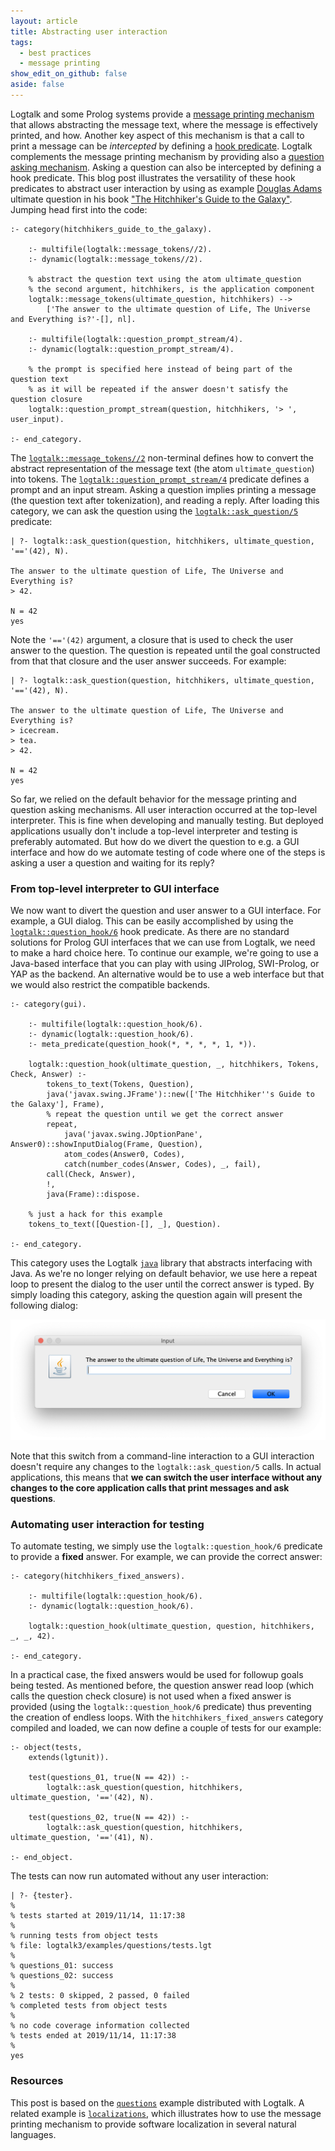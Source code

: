 ```yaml
---
layout: article
title: Abstracting user interaction
tags:
  - best practices
  - message printing
show_edit_on_github: false
aside: false
---
```


Logtalk and some Prolog systems provide a
[message printing mechanism](https://logtalk.org/manuals/userman/printing.html)
that allows abstracting the message text, where the message is effectively
printed, and how. Another key aspect of this mechanism is that a call to
print a message can be *intercepted* by defining a
[hook predicate](https://logtalk.org/manuals/glossary.html#term-hook-predicate).
Logtalk complements the message printing mechanism by providing also a
[question asking mechanism](https://logtalk.org/manuals/userman/printing.html#asking-questions).
Asking a question can also be intercepted by defining a hook predicate.
This blog post illustrates the versatility of these hook predicates to
abstract user interaction by using as example [Douglas Adams](https://en.wikipedia.org/wiki/Douglas_Adams)
ultimate question in his book
["The Hitchhiker's Guide to the Galaxy"](https://en.wikipedia.org/wiki/The_Hitchhiker%27s_Guide_to_the_Galaxy).
Jumping head first into the code:

```logtalk
:- category(hitchhikers_guide_to_the_galaxy).

    :- multifile(logtalk::message_tokens//2).
    :- dynamic(logtalk::message_tokens//2).

    % abstract the question text using the atom ultimate_question
    % the second argument, hitchhikers, is the application component
    logtalk::message_tokens(ultimate_question, hitchhikers) -->
        ['The answer to the ultimate question of Life, The Universe and Everything is?'-[], nl].

    :- multifile(logtalk::question_prompt_stream/4).
    :- dynamic(logtalk::question_prompt_stream/4).

    % the prompt is specified here instead of being part of the question text
    % as it will be repeated if the answer doesn't satisfy the question closure
    logtalk::question_prompt_stream(question, hitchhikers, '> ', user_input).

:- end_category.
```

The [`logtalk::message_tokens//2`](https://logtalk.org/manuals/refman/methods/message_tokens_2.html)
non-terminal defines how to convert the abstract representation of the message
text (the atom `ultimate_question`) into tokens. The
[`logtalk::question_prompt_stream/4`](https://logtalk.org/manuals/refman/methods/question_prompt_stream_4.html)
predicate defines a prompt and an input stream. Asking a question implies
printing a message (the question text after tokenization), and reading
a reply. After loading this category, we can ask the question using the [`logtalk::ask_question/5`](https://logtalk.org/manuals/refman/methods/ask_question_5.html)
predicate:

```text
| ?- logtalk::ask_question(question, hitchhikers, ultimate_question, '=='(42), N).

The answer to the ultimate question of Life, The Universe and Everything is?
> 42.

N = 42
yes
```

Note the `'=='(42)` argument, a closure that is used to check the user answer
to the question. The question is repeated until the goal constructed from that
that closure and the user answer succeeds. For example:

```text
| ?- logtalk::ask_question(question, hitchhikers, ultimate_question, '=='(42), N).

The answer to the ultimate question of Life, The Universe and Everything is?
> icecream.
> tea.
> 42.

N = 42
yes
```

So far, we relied on the default behavior for the message printing and question
asking mechanisms. All user interaction occurred at the top-level interpreter.
This is fine when developing and manually testing. But deployed applications
usually don't include a top-level interpreter and testing is preferably
automated. But how do we divert the question to e.g. a GUI interface and how
do we automate testing of code where one of the steps is asking a user a
question and waiting for its reply?

### From top-level interpreter to GUI interface

We now want to divert the question and user answer to a GUI interface. For
example, a GUI dialog. This can be easily accomplished by using the
[`logtalk::question_hook/6`](https://logtalk.org/manuals/refman/methods/question_hook_6.html)
hook predicate. As there are no standard solutions for Prolog GUI interfaces
that we can use from Logtalk, we need to make a hard choice here. To continue
our example, we're going to use a Java-based interface that you can play with
using JIProlog, SWI-Prolog, or YAP as the backend. An alternative would be to
use a web interface but that we would also restrict the compatible backends.

```logtalk
:- category(gui).

    :- multifile(logtalk::question_hook/6).
    :- dynamic(logtalk::question_hook/6).
    :- meta_predicate(question_hook(*, *, *, *, 1, *)).

    logtalk::question_hook(ultimate_question, _, hitchhikers, Tokens, Check, Answer) :-
        tokens_to_text(Tokens, Question),
        java('javax.swing.JFrame')::new(['The Hitchhiker''s Guide to the Galaxy'], Frame),
        % repeat the question until we get the correct answer
        repeat,
            java('javax.swing.JOptionPane', Answer0)::showInputDialog(Frame, Question),
            atom_codes(Answer0, Codes),
            catch(number_codes(Answer, Codes), _, fail),
        call(Check, Answer),
        !,
        java(Frame)::dispose.

    % just a hack for this example
    tokens_to_text([Question-[], _], Question).

:- end_category.
```

This category uses the Logtalk [`java`](https://logtalk.org/library/library_index.html#java)
library that abstracts interfacing with Java. As we're no longer relying on
default behavior, we use here a repeat loop to present the dialog to the
user until the correct answer is typed. By simply loading this category,
asking the question again will present the following dialog:

![Dialog](/blog_images/abstracting_user_interaction_dialog.png "Dialog")

Note that this switch from a command-line interaction to a GUI interaction
doesn't require any changes to the `logtalk::ask_question/5` calls. In
actual applications, this means that **we can switch the user interface
without any changes to the core application calls that print messages and
ask questions**.

### Automating user interaction for testing

To automate testing, we simply use the `logtalk::question_hook/6` predicate to
provide a **fixed** answer. For example, we can provide the correct answer:

```logtalk
:- category(hitchhikers_fixed_answers).

    :- multifile(logtalk::question_hook/6).
    :- dynamic(logtalk::question_hook/6).

    logtalk::question_hook(ultimate_question, question, hitchhikers, _, _, 42).

:- end_category.
```

In a practical case, the fixed answers would be used for followup goals being
tested. As mentioned before, the question answer read loop (which calls the
question check closure) is not used when a fixed answer is provided (using the
`logtalk::question_hook/6` predicate) thus preventing the creation of endless
loops. With the `hitchhikers_fixed_answers` category compiled and loaded, we
can now define a couple of tests for our example:

```logtalk
:- object(tests,
    extends(lgtunit)).

    test(questions_01, true(N == 42)) :-
        logtalk::ask_question(question, hitchhikers, ultimate_question, '=='(42), N).

    test(questions_02, true(N == 42)) :-
        logtalk::ask_question(question, hitchhikers, ultimate_question, '=='(41), N).

:- end_object.
```

The tests can now run automated without any user interaction:

```logtalk
| ?- {tester}.
% 
% tests started at 2019/11/14, 11:17:38
% 
% running tests from object tests
% file: logtalk3/examples/questions/tests.lgt
% 
% questions_01: success
% questions_02: success
% 
% 2 tests: 0 skipped, 2 passed, 0 failed
% completed tests from object tests
% 
% no code coverage information collected
% tests ended at 2019/11/14, 11:17:38
% 
yes
```

### Resources

This post is based on the [`questions`](https://github.com/LogtalkDotOrg/logtalk3/tree/master/examples/questions)
example distributed with Logtalk. A related example is
[`localizations`](https://github.com/LogtalkDotOrg/logtalk3/tree/master/examples/localizations),
which illustrates how to use the message printing mechanism to provide
software localization in several natural languages.
